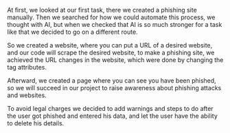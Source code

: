 At first, we looked at our first task, there we created a phishing site manually.
Then we searched for how we could automate this process, we thought with AI, but when we checked that AI is so much stronger for a task like that we decided to go on a different route.

So we created a website, where you can put a URL of a desired website, and our code will scrape the desired website, to make a phishing site, we achieved the URL changes in the website, which were done by changing the tag attributes.

Afterward, we created a page where you can see you have been phished, so we will succeed in our project to raise awareness about phishing attacks and websites.

To avoid legal charges we decided to add warnings and steps to do after the user got phished and entered his data, and let the user have the ability to delete his details.